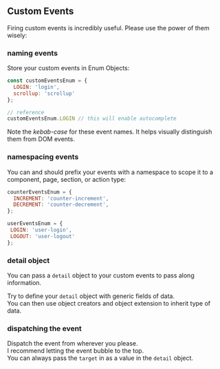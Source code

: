 ## Custom Events

Firing custom events is incredibly useful.  Please use the power of them wisely:

### naming events 

Store your custom events in Enum Objects:

```js
const customEventsEnum = {
  LOGIN: 'login',
  scrollup: 'scrollup'
};

// reference
customEventsEnum.LOGIN // this will enable autocomplete
```
Note the *kebab-case* for these event names.  It helps visually distinguish them from DOM events.

### namespacing events
You can and should prefix your events with a namespace to scope it to a component, page, section, or action type:
```js
counterEventsEnum = {
  INCREMENT: 'counter-increment',
  DECREMENT: 'counter-decrement',
};

userEventsEnum = {
 LOGIN: 'user-login',
 LOGOUT: 'user-logout'
};

```

### detail object
You can pass a `detail` object to your custom events to pass along information.

Try to define your `detail` object with generic fields of data.  
You can then use object creators and 
object extension to inherit type of data.

### dispatching the event
Dispatch the event from wherever you please.  
I recommend letting the event bubble to the top.  
You can always pass the `target` 
in as a value in the `detail` object.
